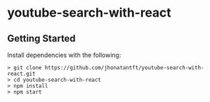 # youtube-search-with-react

## Getting Started

Install dependencies with the following:

```
> git clone https://github.com/jhonatantft/youtube-search-with-react.git
> cd youtube-search-with-react
> npm install
> npm start
```
